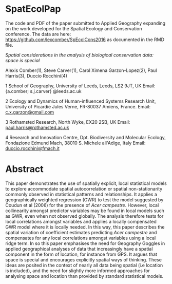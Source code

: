 # SpatEcolPap
The code and PDF of the paper submitted to Applied Geography expanding on the work developed for the Spatial Ecology and Conservation conference. The data are here: https://github.com/lexcomber/SpEcolCons2016 as documented in the RMD file. 

*Spatial considerations in the analysis of biological conservation data: space is special*

Alexis Comber(1), Steve Carver(1), Carol Ximena Garzon-Lopez(2), Paul Harris(3), Duccio Rocchini(4)

1 School of Geography, University of Leeds, Leeds, LS2 9JT, UK
Email: {a.comber; s.j.carver} @leeds.ac.uk 

2 Ecology and Dynamics of Human-influenced Systems Research Unit, University of Picardie Jules Verne, FR-80037 Amiens, France.
Email: c.x.garzon@gmail.com 

3 Rothamsted Research, North Wyke, EX20 2SB, UK
Email: paul.harris@rothamsted.ac.uk

4 Research and Innovation Centre, Dpt. Biodiversity and Molecular Ecology, Fondazione Edmund Mach, 38010 S. Michele all'Adige, Italy 
Email: duccio.rocchini@fmach.it

# Abstract
This paper demonstrates the use of spatially explicit, local statistical models to explore accommodate spatial autocorrelation or spatial non-stationarity commonly observed in statistical patterns and relationships. It applies a  geographically weighted regression (GWR) to test the model suggested by Coudun et al (2006) for the presence of *Acer campestre*. However, local collinearity amongst predictor variables may be found in local models such as GWR, even when not observed globally. The analysis therefore tests for local correlations amongst variables and applies a locally compensated GWR model where it is locally needed. In this way, this paper describes the spatial variation of coefficient estimates predicting *Acer campestre* and compensates for any local correlations amongst variables using a local ridge term. In so this paper emphasises the need for Geography Goggles in applied geographical analyses of data that increasingly have a spatial component in the form of location, for instance from GPS. It argues that space is special and encourages explicitly spatial ways of thinking. These ideas are posited in the context of nearly all data being spatial (i.e location is included), and the need for slightly more informed approaches for analysing space and location than provided by standard statistical models.
